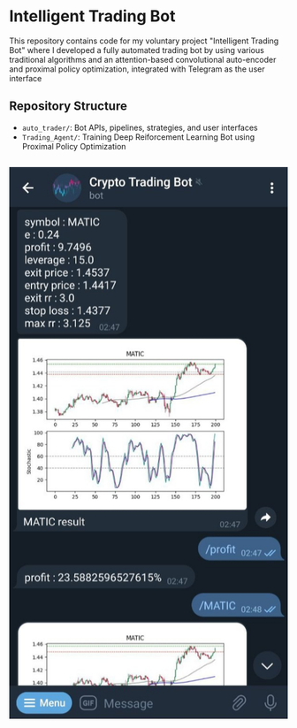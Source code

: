 # Intelligent Trading Bot
This repository contains code for my voluntary project "Intelligent Trading Bot" where I developed a fully automated trading bot by using various traditional algorithms and an attention-based convolutional auto-encoder
 and proximal policy optimization, integrated with Telegram as the user interface

## Repository Structure

- `auto_trader/`: Bot APIs, pipelines, strategies, and user interfaces
- `Trading_Agent/`: Training Deep Reiforcement Learning Bot using Proximal Policy Optimization 

## 
![alt text](https://github.com/arminnv/Intelligent-Trading-Bot/blob/ebb6f8641e4dcff40ad76de5682c7ede6abcafad/auto_trader/trading_bot.jpg?raw=true)
